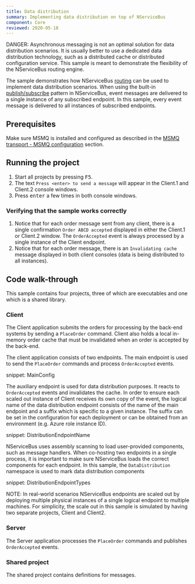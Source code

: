 ```yaml
---
title: Data distribution
summary: Implementing data distribution on top of NServiceBus
component: Core
reviewed: 2020-05-18
---
```


DANGER: Asynchronous messaging is not an optimal solution for data distribution scenarios. It is usually better to use a dedicated data distribution technology, such as a distributed cache or distributed configuration service. This sample is meant to demonstrate the flexibility of the NServiceBus routing engine.

The sample demonstrates how NServiceBus [routing](/nservicebus/messaging/routing.md) can be used to implement data distribution scenarios. When using the built-in [publish/subscribe](/nservicebus/messaging/publish-subscribe) pattern in NServiceBus, event messages are delivered to a single instance of any subscribed endpoint. In this sample, every event message is delivered to all instances of subscribed endpoints.


## Prerequisites

Make sure MSMQ is installed and configured as described in the [MSMQ transport - MSMQ configuration](/transports/msmq/#msmq-configuration) section.


## Running the project

 1. Start all projects by pressing <kbd>F5</kbd>.
 1. The text `Press <enter> to send a message` will appear in the Client.1 and Client.2 console windows.
 1. Press <kbd>enter</kbd> a few times in both console windows.


### Verifying that the sample works correctly

 1. Notice that for each order message sent from any client, there is a single confirmation `Order ABCD accepted` displayed in either the  Client.1 or Client.2 window. The `OrderAccepted` event is always processed by a single instance of the Client endpoint.
 1. Notice that for each order message, there is an `Invalidating cache` message displayed in both client consoles (data is being distributed to all instances).


## Code walk-through

This sample contains four projects, three of which are executables and one which is a shared library.


### Client

The Client application submits the orders for processing by the back-end systems by sending a `PlaceOrder` command. Client also holds a local in-memory order cache that must be invalidated when an order is accepted by the back-end.

The client application consists of two endpoints. The main endpoint is used to send the `PlaceOrder` commands and process `OrderAccepted` events.

snippet: MainConfig

The auxiliary endpoint is used for data distribution purposes. It reacts to `OrderAccepted` events and invalidates the cache. In order to ensure each scaled out instance of Client receives its own copy of the event, the logical name of the data distribution endpoint consists of the name of the main endpoint and a suffix which is specific to a given instance. The suffix can be set in the configuration for each deployment or can be obtained from an environment (e.g. Azure role instance ID).

snippet: DistributionEndpointName

NServiceBus uses assembly scanning to load user-provided components, such as message handlers. When co-hosting two endpoints in a single process, it is important to make sure NServiceBus loads the correct components for each endpoint. In this sample, the `DataDistribution` namespace is used to mark data distribution components

snippet: DistributionEndpointTypes

NOTE: In real-world scenarios NServiceBus endpoints are scaled out by deploying multiple physical instances of a single logical endpoint to multiple machines. For simplicity, the scale out in this sample is simulated by having two separate projects, Client and Client2.


### Server

The Server application processes the `PlaceOrder` commands and publishes `OrderAccepted` events.


### Shared project

The shared project contains definitions for messages.